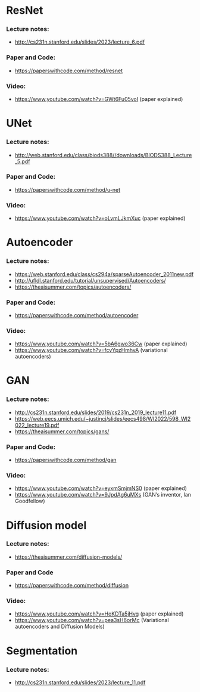 # ResNet
###	Lecture notes:
- http://cs231n.stanford.edu/slides/2023/lecture_6.pdf
###	Paper and Code:
- https://paperswithcode.com/method/resnet
###	Video:
- https://www.youtube.com/watch?v=GWt6Fu05voI (paper explained)

# UNet
###	Lecture notes:
- http://web.stanford.edu/class/biods388//downloads/BIODS388_Lecture_5.pdf
###	Paper and Code:
- https://paperswithcode.com/method/u-net
###	Video:
- https://www.youtube.com/watch?v=oLvmLJkmXuc (paper explained)

# Autoencoder
###	Lecture notes:
- https://web.stanford.edu/class/cs294a/sparseAutoencoder_2011new.pdf
- http://ufldl.stanford.edu/tutorial/unsupervised/Autoencoders/
- https://theaisummer.com/topics/autoencoders/
###	Paper and Code:
- https://paperswithcode.com/method/autoencoder
###	Video:
- https://www.youtube.com/watch?v=5bA6gwo36Cw (paper explained)
- https://www.youtube.com/watch?v=fcvYpzHmhvA (variational autoencoders)

# GAN
###	Lecture notes:
- http://cs231n.stanford.edu/slides/2019/cs231n_2019_lecture11.pdf
- https://web.eecs.umich.edu/~justincj/slides/eecs498/WI2022/598_WI2022_lecture19.pdf
- https://theaisummer.com/topics/gans/
###	Paper and Code:
- https://paperswithcode.com/method/gan
###	Video:
- https://www.youtube.com/watch?v=eyxmSmjmNS0 (paper explained)
- https://www.youtube.com/watch?v=9JpdAg6uMXs (GAN’s inventor, Ian Goodfellow)

# Diffusion model
###	Lecture notes:
- https://theaisummer.com/diffusion-models/
###	Paper and Code
- https://paperswithcode.com/method/diffusion
###	Video:
- https://www.youtube.com/watch?v=HoKDTa5jHvg (paper explained)
- https://www.youtube.com/watch?v=pea3sH6orMc (Variational autoencoders and Diffusion Models)

# Segmentation
### Lecture notes:
- http://cs231n.stanford.edu/slides/2023/lecture_11.pdf

